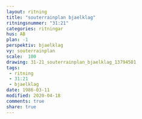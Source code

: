 ```yaml
---
layout: ritning
title: "souterrainplan bjaelklag"
ritningsnummer: "31:21"
categories: ritningar
hus: AB
plan: -1
perspektiv: bjaelklag
vy: souterrainplan
scale:  100
drawing: 31-21_souterrainplan_bjaelklag_13794501
tags:
 - ritning
 - 31:21
 - bjaelklag
date: 1986-03-11
modified: 2020-04-18
comments: true
share: true
---
```

